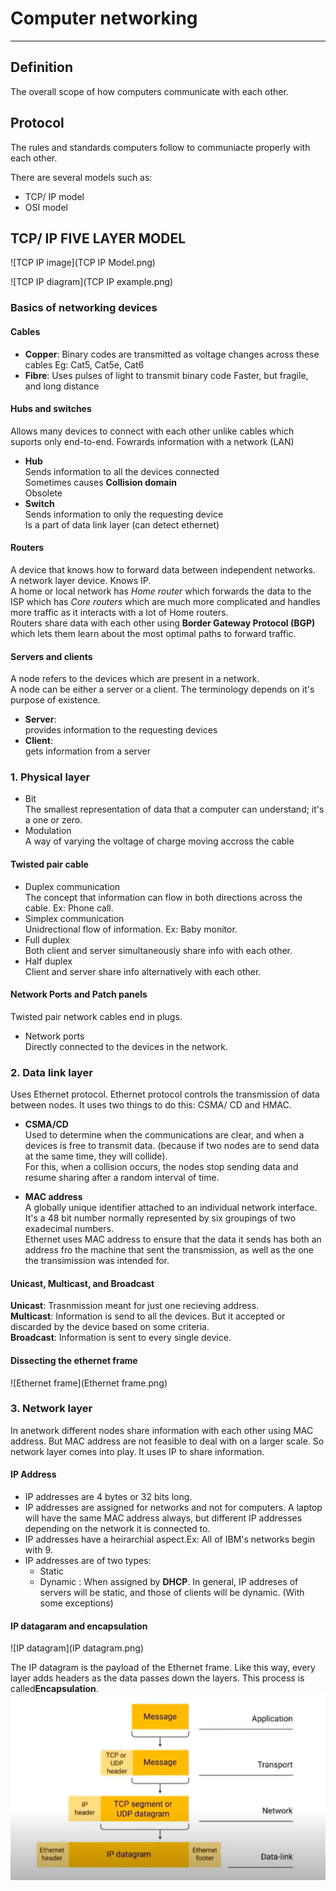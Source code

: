 # Computer networking
---------------
## Definition

The overall scope of how computers communicate with each other.

## Protocol

The rules and standards computers follow to communiacte properly with each other. 

There are several models such as:
- TCP/ IP model
- OSI model

## TCP/ IP FIVE LAYER MODEL
![TCP IP image](TCP IP Model.png)  

![TCP IP diagram](TCP IP example.png)

### Basics of networking devices

#### Cables
- **Copper**: 
  Binary codes are transmitted as voltage changes across these cables
  Eg: Cat5, Cat5e, Cat6
- **Fibre**: 
  Uses pulses of light to transmit binary code
  Faster, but fragile, and long distance

#### Hubs and switches
Allows many devices to connect with each other unlike cables which suports only end-to-end. 
Fowrards information with a network (LAN)

- **Hub**  
  Sends information to all the devices connected  
  Sometimes causes **Collision domain**  
  Obsolete  
- **Switch**  
  Sends information to only the requesting device  
  Is a part of data link layer (can detect ethernet)  

#### Routers  
A device that knows how to forward data between independent networks.    
A network layer device. Knows IP.    
A home or local network has *Home router* which forwards the data to the ISP which has *Core routers* which are much more complicated and handles more traffic as it interacts with a lot of Home routers.     
Routers share data with each other using **Border Gateway Protocol (BGP)** which lets them learn about the most optimal paths to forward traffic.    

#### Servers and clients
A node refers to the devices which are present in a network.  
A node can be either a server or a client. The terminology depends on it's purpose of existence.   

- **Server**:  
  provides information to the requesting devices
- **Client**:  
  gets information from a server  

### 1. Physical layer

- Bit  
  The smallest representation of data that a computer can understand; it's a one or zero.  
- Modulation  
  A way of varying the voltage of charge moving accross the cable  

#### Twisted pair cable

- Duplex communication  
  The concept that information can flow in both directions across the cable. Ex: Phone call.  
- Simplex communication  
  Unidrectional flow of information. Ex: Baby monitor.  
- Full duplex  
  Both client and server simultaneously share info with each other.  
- Half duplex  
  Client and server share info alternatively with each other.  

#### Network Ports and Patch panels

Twisted pair network cables end in plugs.   

- Network ports  
  Directly connected to the devices in the network.  

### 2. Data link layer

Uses Ethernet protocol.  Ethernet protocol controls the transmission of data between nodes. It uses two things to do this: CSMA/ CD and HMAC.
- **CSMA/CD**  
  Used to determine when the communications are clear, and when a devices is free to transmit data. (because if two nodes are to send data at the same time, they will collide).   
  For this, when a collision occurs, the nodes stop sending data and resume sharing after a random interval of time. 
  
- **MAC address**  
  A globally unique identifier attached to an individual network interface. It's a 48 bit number normally represented by six groupings of two exadecimal numbers.  
  Ethernet uses MAC address to ensure that the data it sends has both an address fro the machine that sent the transmission, as well as the one the transimission was intended for.

#### Unicast, Multicast, and Broadcast

**Unicast**: Trasnmission meant for just one recieving address.  
**Multicast**: Information is send to all the devices. But it accepted or discarded by the device based on some criteria.  
**Broadcast**: Information is sent to every single device.   

#### Dissecting the ethernet frame

![Ethernet frame](Ethernet frame.png)

### 3. Network layer

In anetwork different nodes share information with each other using MAC address. But MAC address are not feasible to deal with on a larger scale. So network layer comes into play. It uses IP to share information.

#### IP Address

- IP addresses are 4 bytes or 32 bits long.  
- IP addresses are assigned for networks and not for computers. A laptop will have the same MAC address always, but different IP addresses depending on the network it is connected to. 
- IP addresses have a heirarchial aspect.Ex: All of IBM's networks begin with 9.
- IP addresses are of two types:
  - Static
  - Dynamic : When assigned by **DHCP**.
  In general, IP addreses of servers will be static, and those of clients will be dynamic. (With some exceptions)
  
#### IP datagaram and encapsulation

![IP datagram](IP datagram.png)  

The IP datagram is the payload of the Ethernet frame. Like this way, every layer adds headers as the data passes down the layers. This process is called**Encapsulation**.  
![Encapsulation](encapsulation.png)


